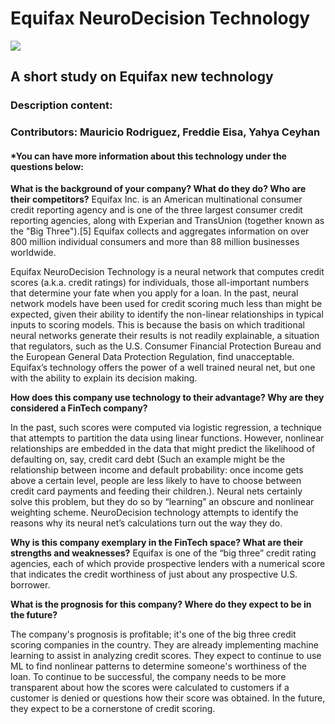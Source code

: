 # **Equifax NeuroDecision Technology**

![](https://can2-prod.s3.amazonaws.com/petitions/photos/000/067/834/original/equifax.jpeg)


## A short study on Equifax new technology


### Description content: 


### Contributors:  Mauricio Rodriguez, Freddie Eisa, Yahya Ceyhan



#### *You can have more information about this technology under the questions below:




**What is the background of your company? What do they do? Who are their competitors?**
Equifax Inc. is an American multinational consumer credit reporting agency and is one of the three largest consumer credit reporting agencies, along with Experian and TransUnion (together known as the "Big Three").[5] Equifax collects and aggregates information on over 800 million individual consumers and more than 88 million businesses worldwide.

Equifax NeuroDecision Technology is a neural network that computes credit scores (a.k.a. credit ratings)
for individuals, those all-important numbers that determine your fate when you apply for a loan. In the
past, neural network models have been used for credit scoring much less than might be expected, given
their ability to identify the non-linear relationships in typical inputs to scoring models. This is because the
basis on which traditional neural networks generate their results is not readily explainable, a situation that
regulators, such as the U.S. Consumer Financial Protection Bureau and the European General Data
Protection Regulation, find unacceptable. Equifax’s technology offers the power of a well trained neural
net, but one with the ability to explain its decision making.

**How does this company use technology to their advantage? Why are they considered a FinTech company?**

In the past, such scores were
computed via logistic regression, a technique that attempts to partition the data using linear functions.
However, nonlinear relationships are embedded in the data that might predict the likelihood of defaulting
on, say, credit card debt (Such an example might be the relationship between income and default
probability: once income gets above a certain level, people are less likely to have to choose between
credit card payments and feeding their children.). Neural nets certainly solve this problem, but they do so
by “learning” an obscure and nonlinear weighting scheme. NeuroDecision technology attempts to
identify the reasons why its neural net’s calculations turn out the way they do.


**Why is this company exemplary in the FinTech space? What are their strengths and weaknesses?**
    Equifax is one of the “big three” credit rating agencies, each of which provide prospective lenders with a numerical score that indicates the credit worthiness of just about any prospective U.S. borrower. 

**What is the prognosis for this company? Where do they expect to be in the future?**

The company's prognosis is profitable; it's one of the big three credit scoring companies in the country. They are already implementing machine learning to assist in analyzing credit scores. They expect to continue to use ML to find nonlinear patterns to determine someone's worthiness of the loan. To continue to be successful, the company needs to be more transparent about how the scores were calculated to customers if a customer is denied or questions how their score was obtained. In the future, they expect to be a cornerstone of credit scoring. 


